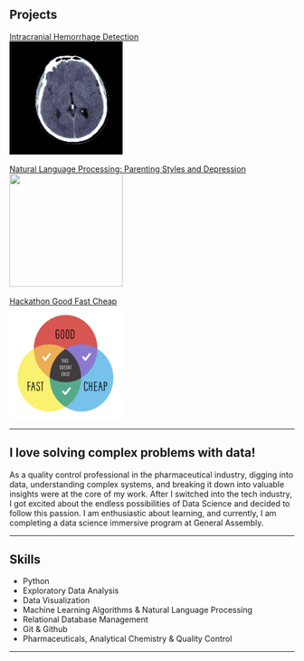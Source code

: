 ## Projects


[Intracranial Hemorrhage Detection](https://github.com/kbojo/Intracranial-Hemorrhage-Detection)<br>
<img src="images/Screen Shot 2019-11-30 at 5.18.54 PM.png?raw=true" width="200" height="200"/>


[Natural Language Processing: Parenting Styles and Depression](https://github.com/kbojo/Project_3-NLP)<br/>
<img src="images/depression_cover squared.jpg?raw=true" width="200" height="200"/>


[Hackathon Good Fast Cheap](https://github.com/kbojo/Project_4-Hackathon-Good-Fast-Cheap)<br/>
<img src="images/Screen Shot 2019-12-12 at 8.47.29 AM.png?raw=true" width="200" height="200"/>

---


## I love solving complex problems with data!
As a quality control professional in the pharmaceutical industry, digging into data, understanding complex systems, and breaking it down into valuable insights were at the core of my work.
After I switched into the tech industry, I got excited about the endless possibilities of Data Science and decided to follow this passion. I am enthusiastic about learning, and currently, I am completing a data science immersive program at General Assembly.

---

## Skills
- Python
- Exploratory Data Analysis
- Data Visualization
- Machine Learning Algorithms & Natural Language Processing
- Relational Database Management
- Git & Github
- Pharmaceuticals, Analytical Chemistry & Quality Control 

---
